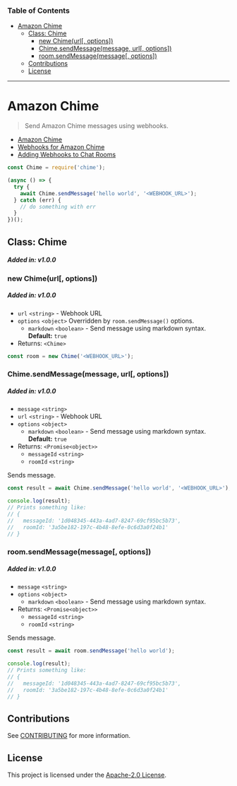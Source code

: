 ### Table of Contents

- [Amazon Chime](#amazon-chime)
  - [Class: Chime](#class-chime)
    - [new Chime(url[, options])](#new-chimeurl-options)
    - [Chime.sendMessage(message, url[, options])](#chimesendmessagemessage-url-options)
    - [room.sendMessage(message[, options])](#roomsendmessagemessage-options)
  - [Contributions](#contributions)
  - [License](#license)

---

# Amazon Chime

> Send Amazon Chime messages using webhooks.

- [Amazon Chime](https://aws.amazon.com/chime)
- [Webhooks for Amazon Chime](https://docs.aws.amazon.com/chime/latest/dg/webhooks.html)
- [Adding Webhooks to Chat Rooms](https://docs.aws.amazon.com/chime/latest/ug/webhooks.html)

```javascript
const Chime = require('chime');

(async () => {
  try {
    await Chime.sendMessage('hello world', '<WEBHOOK_URL>');
  } catch (err) {
    // do something with err
  }
})();
```

## Class: Chime

##### Added in: v1.0.0

### new Chime(url[, options])

##### Added in: v1.0.0

- `url` `<string>` - Webhook URL
- `options` `<object>` Overridden by `room.sendMessage()` options.
  - `markdown` `<boolean>` - Send message using markdown syntax. **Default:** `true`
- Returns: `<Chime>`

```javascript
const room = new Chime('<WEBHOOK_URL>');
```

### Chime.sendMessage(message, url[, options])

##### Added in: v1.0.0

- `message` `<string>`
- `url` `<string>` - Webhook URL
- `options` `<object>`
  - `markdown` `<boolean>` - Send message using markdown syntax. **Default:** `true`
- Returns: `<Promise<object>>`
  - `messageId` `<string>`
  - `roomId` `<string>`

Sends message.

```javascript
const result = await Chime.sendMessage('hello world', '<WEBHOOK_URL>');

console.log(result);
// Prints something like:
// {
//   messageId: '1d048345-443a-4ad7-8247-69cf95bc5b73',
//   roomId: '3a5be182-197c-4b48-8efe-0c6d3a0f24b1'
// }
```

### room.sendMessage(message[, options])

##### Added in: v1.0.0

- `message` `<string>`
- `options` `<object>`
  - `markdown` `<boolean>` - Send message using markdown syntax.
- Returns: `<Promise<object>>`
  - `messageId` `<string>`
  - `roomId` `<string>`

Sends message.

```javascript
const result = await room.sendMessage('hello world');

console.log(result);
// Prints something like:
// {
//   messageId: '1d048345-443a-4ad7-8247-69cf95bc5b73',
//   roomId: '3a5be182-197c-4b48-8efe-0c6d3a0f24b1'
// }
```

## Contributions

See [CONTRIBUTING](CONTRIBUTING.md) for more information.

## License

This project is licensed under the [Apache-2.0 License](LICENSE).
